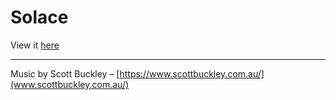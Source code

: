 # Solace

View it [here](https://angryknees.github.io/solace/)

***
Music by Scott Buckley – [https://www.scottbuckley.com.au/](www.scottbuckley.com.au/)